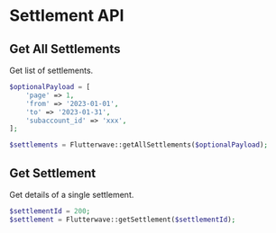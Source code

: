 # Settlement API

## Get All Settlements

Get list of settlements.

```php
$optionalPayload = [
    'page' => 1,
    'from' => '2023-01-01',
    'to' => '2023-01-31',
    'subaccount_id' => 'xxx',
];

$settlements = Flutterwave::getAllSettlements($optionalPayload);
```

## Get Settlement

Get details of a single settlement.

```php
$settlementId = 200;
$settlement = Flutterwave::getSettlement($settlementId);
```
